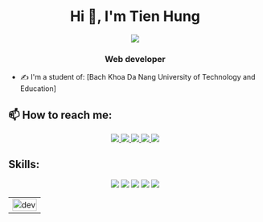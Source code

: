 <h1 align="center">Hi 👋, I'm Tien Hung</h1>
<p align="center"><img src="https://img.icons8.com/color/48/000000/vietnam-circular.png"/></p>
<h3 align="center">Web developer</h3>


- ✍ I'm a student of: [Bach Khoa Da Nang University of Technology and Education]

## 📫 How to reach me:


<p align="center">
  <a href="#" alt="Facebook">
    <img src="https://img.icons8.com/fluent/48/000000/facebook-new.png" target="_blank" />
  </a> 
  <a href="#" alt="Github">
    <img src="https://img.icons8.com/fluent/48/000000/github.png"/>
  </a> 
  <a href="#" alt="Youtube channel" target="_blank" >
    <img src="https://img.icons8.com/fluent/48/000000/youtube-play.png"/>
  </a>
  <a href="#" alt="Kaggle" target="_blank" >
    <img src="https://img.icons8.com/windows/48/000000/kaggle.png"/>
  </a>
  <a href="mailto:tienhunggnx@gmail.com" alt="Email">
    <img src="https://img.icons8.com/fluent/48/000000/mailing.png"/>
  </a>
</p>

## Skills:
<p align="center">
  <img src="https://img.icons8.com/color/48/000000/mysql-logo.png"/>
  <img src="https://img.icons8.com/color/48/000000/git.png"/>
  <img src="https://img.icons8.com/color/48/000000/github-2.png"/>
  <img src="https://img.icons8.com/nolan/48/000000/java-coffee-cup-logo.png"/>
   <img src="https://img.icons8.com/nolan/2x/html-5.png"/>
</p>

<table style="width:100%;">
  <tr>
    <td style = "text-align:center">
        <img src="https://cdn.dribbble.com/users/1059583/screenshots/4171367/coding-freak.gif" alt="dev" width="100%"/>
    </td>
  </tr>
</table>


